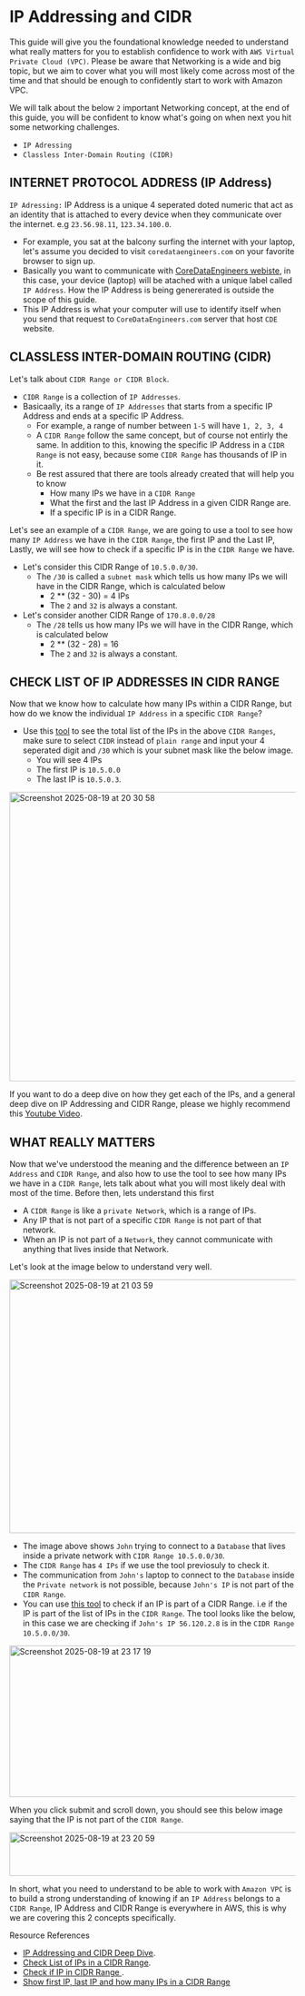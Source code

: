 # IP Addressing and CIDR 
This guide will give you the foundational knowledge needed to understand what really matters for you to establish confidence to work with `AWS Virtual Private Cloud (VPC)`. Please be aware that Networking is a wide and big topic, but we aim to cover what you will most likely come across most of the time and that should be enough to confidently start to work with Amazon VPC.

We will talk about the below `2` important Networking concept, at the end of this guide, you will be confident to know what's going on when next you hit some networking challenges.
- `IP Adressing`
- `Classless Inter-Domain Routing (CIDR)`

## INTERNET PROTOCOL ADDRESS (IP Address)
`IP Adressing:` IP Address is a unique 4 seperated doted numeric that act as an identity that is attached to every device when they communicate over the internet. e.g `23.56.98.11`, `123.34.100.0`.
- For example, you sat at the balcony surfing the internet with your laptop, let's assume you decided to visit `coredataengineers.com` on your favorite browser to sign up.
- Basically you want to communicate with [CoreDataEngineers webiste](https://coredataengineers.com/), in this case, your device (laptop) will be atached with a unique label called `IP Address`. How the IP Address is being genererated is outside the scope of this guide.
- This IP Address is what your computer will use to identify itself when you send that request to `CoreDataEngineers.com` server that host `CDE` website.

## CLASSLESS INTER-DOMAIN ROUTING (CIDR)
Let's talk about `CIDR Range or CIDR Block`.
- `CIDR Range` is a collection of `IP Addresses`.
- Basicaally, its a range of `IP Addresses` that starts from a specific IP Address and ends at a specific IP Address.
  - For example, a range of number between `1-5` will have `1, 2, 3, 4`
  - A `CIDR Range` follow the same concept, but of course not entirly the same. In addition to this, knowing the specific IP Address in a `CIDR Range` is not easy, because some `CIDR Range` has thousands of IP in it.
  - Be rest assured that there are tools already created that will help you to know
    - How many IPs we have in a `CIDR Range`
    - What the first and the last IP Address in a given CIDR Range are.
    - If a specific IP is in a CIDR Range.

Let's see an example of a `CIDR Range`, we are going to use a tool to see how many `IP Address` we have in the `CIDR Range`, the first IP and the Last IP, Lastly, we will see how to check if a specific IP is in the `CIDR Range` we have.
- Let's consider this CIDR Range of `10.5.0.0/30`.
  - The `/30` is called a `subnet mask` which tells us how many IPs we will have in the CIDR Range, which is calculated below
    - 2 ** (32 - 30) = 4 IPs
    - The `2` and `32` is always a constant. 
- Let's consider another CIDR Range of `170.8.0.0/28`
  - The `/28` tells us how many IPs we will have in the CIDR Range, which is calculated below
    - 2 ** (32 - 28) = 16
    - The `2` and `32` is always a constant.

## CHECK LIST OF IP ADDRESSES IN CIDR RANGE
Now that we know how to calculate how many IPs within a CIDR Range, but how do we know the individual `IP Address` in a specific `CIDR Range`?
  - Use this [tool](https://ipgen.hasarin.com/) to see the total list of the IPs in the above `CIDR Ranges`, make sure to select `CIDR` instead of `plain range` and input your 4 seperated digit and `/30` which is your subnet mask like the below image.
    - You will see 4 IPs
    - The first IP is `10.5.0.0`
    - The last IP is `10.5.0.3`. 

<img width="1116" height="510" alt="Screenshot 2025-08-19 at 20 30 58" src="https://github.com/user-attachments/assets/6f8a8902-1f11-4827-9f45-54e992650355" />

If you want to do a deep dive on how they get each of the IPs, and a general deep dive on IP Addressing and CIDR Range, please we highly recommend this [Youtube Video](https://www.youtube.com/watch?v=7hIbzlxbebc). 

## WHAT REALLY MATTERS
Now that we've understood the meaning and the difference between an `IP Address` and `CIDR Range`, and also how to use the tool to see how many IPs we have in a `CIDR Range`, lets talk about what you will most likely deal with most of the time. Before then, lets understand this first
- A `CIDR Range` is like a `private Network`, which is a range of IPs.
- Any IP that is not part of a specific `CIDR Range` is not part of that network.
- When an IP is not part of a `Network`, they cannot communicate with anything that lives inside that Network.

Let's look at the image below to understand very well.

<img width="957" height="447" alt="Screenshot 2025-08-19 at 21 03 59" src="https://github.com/user-attachments/assets/db5ed76a-d06c-482e-aaac-8e5ad3f1ff00" />

- The image above shows `John` trying to connect to a `Database` that lives inside a private network with `CIDR Range 10.5.0.0/30`.
- The `CIDR Range` has `4 IPs` if we use the tool previosuly to check it.
- The communication from `John's` laptop to connect to the `Database` inside the `Private network` is not possible, because `John's IP` is not part of the `CIDR Range`.
- You can use [this tool](https://tehnoblog.org/ip-tools/ip-address-in-cidr-range/) to check if an IP is part of a CIDR Range. i.e if the IP is part of the list of IPs in the `CIDR Range`. The tool looks like the below, in this case we are checking if `John's IP 56.120.2.8` is in the `CIDR Range 10.5.0.0/30`.

<img width="1324" height="267" alt="Screenshot 2025-08-19 at 23 17 19" src="https://github.com/user-attachments/assets/be3718be-7655-481b-897f-8e2374d46543" />

When you click submit and scroll down, you should see this below image saying that the IP is not part of the `CIDR Range`.

<img width="723" height="77" alt="Screenshot 2025-08-19 at 23 20 59" src="https://github.com/user-attachments/assets/5e3655aa-dcb1-4340-b96d-9953b3ded7e8" />

In short, what you need to understand to be able to work with `Amazon VPC` is to build a strong understanding of knowing if an `IP Address` belongs to a `CIDR Range`, IP Address and CIDR Range is everywhere in AWS, this is why we are covering this 2 concepts specifically.

Resource References
- [IP Addressing and CIDR Deep Dive](https://www.youtube.com/watch?v=7hIbzlxbebc).
- [Check List of IPs in a CIDR Range](https://ipgen.hasarin.com/).
- [Check if IP in CIDR Range ](https://tehnoblog.org/ip-tools/ip-address-in-cidr-range/).
- [Show first IP, last IP and how many IPs in a CIDR Range](https://www.ipaddressguide.com/cidr.aspx)
















